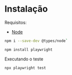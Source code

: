 # Instalação

Requisitos:
- [Node](https://nodejs.org/)


```bash
npm i --save-dev @types/node`
```

```bash
npm install playwright
```
Executando o teste

```bash
npx playwright test
```
